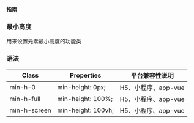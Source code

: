 #### <span class="text-lg text-gray-500 font-normal">指南</span>

<div class="w-screen"></div>

### 最小高度
<a-typography-text>
    用来设置元素最小高度的功能类
</a-typography-text>

<CssPrefix />

### 语法
| Class | Properties | 平台兼容性说明
| --- | --- | ---
| <a-link status="success">min-h-0</a-link> | <a-link>min-height: 0px;</a-link> | H5、小程序、app-vue
| <a-link status="success">min-h-full</a-link> | <a-link>min-height: 100%;</a-link> | H5、小程序、app-vue
| <a-link status="success">min-h-screen</a-link> | <a-link>min-height: 100vh;</a-link> | H5、小程序、app-vue